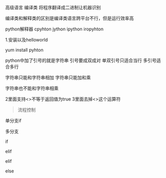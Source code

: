 高级语言
编译类
将程序翻译成二进制让机器识别

编译类和解释类的区别是编译类语言跨平台不行，但是运行效率高


python解释器
cpyhton  jython ipython iropyhton


1.安装以及helloworld

yum install pyhton

python中加了引号的就是字符串
引号要成双成对
单双引号只适合当行
多引号适合多行


字符串只能和字符串相加
字符串只能加和乘

字符串也不能和字符串相乘


2里面支持<>不等于返回值为true
3里面去掉<>这个运算符

>流程控制

单分支if

多分支

if 

elif

elif

else







